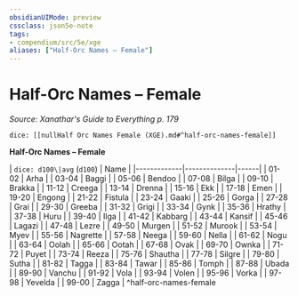 ```yaml
---
obsidianUIMode: preview
cssclass: json5e-note
tags:
- compendium/src/5e/xge
aliases: ["Half-Orc Names – Female"]
---
```

# Half-Orc Names – Female
*Source: Xanathar's Guide to Everything p. 179* 

`dice: [[nullHalf Orc Names Female (XGE).md#^half-orc-names-female]]`

**Half-Orc Names – Female**

| `dice: d100\|avg` (`d100`) | Name |
|-------------|--------------|------|
| 01-02 | Arha |
| 03-04 | Baggi |
| 05-06 | Bendoo |
| 07-08 | Bilga |
| 09-10 | Brakka |
| 11-12 | Creega |
| 13-14 | Drenna |
| 15-16 | Ekk |
| 17-18 | Emen |
| 19-20 | Engong |
| 21-22 | Fistula |
| 23-24 | Gaaki |
| 25-26 | Gorga |
| 27-28 | Grai |
| 29-30 | Greeba |
| 31-32 | Grigi |
| 33-34 | Gynk |
| 35-36 | Hrathy |
| 37-38 | Huru |
| 39-40 | Ilga |
| 41-42 | Kabbarg |
| 43-44 | Kansif |
| 45-46 | Lagazi |
| 47-48 | Lezre |
| 49-50 | Murgen |
| 51-52 | Murook |
| 53-54 | Myev |
| 55-56 | Nagrette |
| 57-58 | Neega |
| 59-60 | Nella |
| 61-62 | Nogu |
| 63-64 | Oolah |
| 65-66 | Ootah |
| 67-68 | Ovak |
| 69-70 | Ownka |
| 71-72 | Puyet |
| 73-74 | Reeza |
| 75-76 | Shautha |
| 77-78 | Silgre |
| 79-80 | Sutha |
| 81-82 | Tagga |
| 83-84 | Tawar |
| 85-86 | Tomph |
| 87-88 | Ubada |
| 89-90 | Vanchu |
| 91-92 | Vola |
| 93-94 | Volen |
| 95-96 | Vorka |
| 97-98 | Yevelda |
| 99-00 | Zagga |
^half-orc-names-female